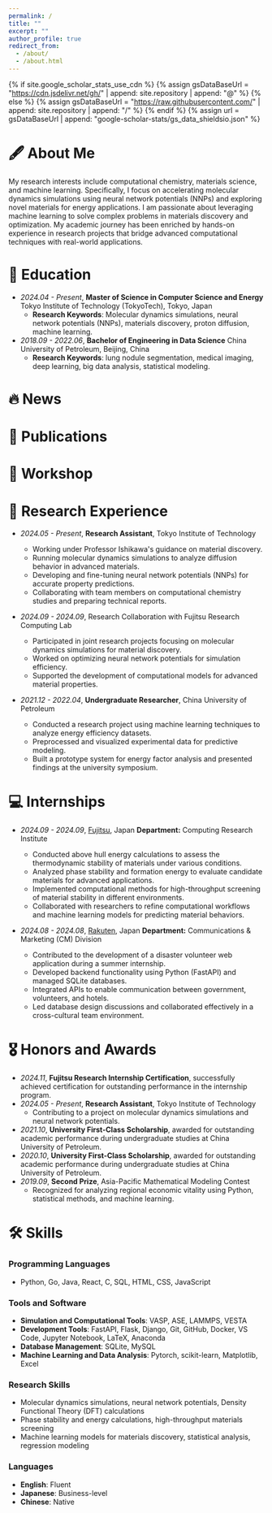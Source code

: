 ```yaml
---
permalink: /
title: ""
excerpt: ""
author_profile: true
redirect_from:
  - /about/
  - /about.html
---
```


{% if site.google_scholar_stats_use_cdn %}
{% assign gsDataBaseUrl = "https://cdn.jsdelivr.net/gh/" | append: site.repository | append: "@" %}
{% else %}
{% assign gsDataBaseUrl = "https://raw.githubusercontent.com/" | append: site.repository | append: "/" %}
{% endif %}
{% assign url = gsDataBaseUrl | append: "google-scholar-stats/gs_data_shieldsio.json" %}

<span class='anchor' id='about-me'></span>

# 🖋 About Me

My research interests include computational chemistry, materials science, and machine learning. Specifically, I focus on accelerating molecular dynamics simulations using neural network potentials (NNPs) and exploring novel materials for energy applications. I am passionate about leveraging machine learning to solve complex problems in materials discovery and optimization. My academic journey has been enriched by hands-on experience in research projects that bridge advanced computational techniques with real-world applications.

# 📖 Education

- _2024.04 - Present_, **Master of Science in Computer Science and Energy**
  Tokyo Institute of Technology (TokyoTech), Tokyo, Japan
  - **Research Keywords**: Molecular dynamics simulations, neural network potentials (NNPs), materials discovery, proton diffusion, machine learning.
- _2018.09 - 2022.06_, **Bachelor of Engineering in Data Science**
  China University of Petroleum, Beijing, China
  - **Research Keywords**: lung nodule segmentation, medical imaging, deep learning, big data analysis, statistical modeling.

# 🔥 News

<!-- - _2025.01_: 🎉 Participating in a JST-funded project on materials discovery at TokyoTech. -->

# 📝 Publications

<!-- *(If you have no publications yet, this section can remain empty or include ongoing work. Example below:)*
- *Under Review*: "Accelerating Molecular Dynamics Simulations with Neural Network Potentials," submitted to *Computational Materials Science*.   -->

# 💬 Workshop

<!-- *(If you have given talks or lectures, list them here. Example below:)*
- _2024.12_, "Neural Network Potentials in Material Discovery," invited talk at Tokyo Institute of Technology Research Forum. -->

# 🔬 Research Experience

- _2024.05 - Present_, **Research Assistant**, Tokyo Institute of Technology
  <!-- - Working under Professor Ishikawa's guidance as part of a JST-funded project on material discovery.  -->

  - Working under Professor Ishikawa's guidance on material discovery.
  - Running molecular dynamics simulations to analyze diffusion behavior in advanced materials.
  - Developing and fine-tuning neural network potentials (NNPs) for accurate property predictions.
  - Collaborating with team members on computational chemistry studies and preparing technical reports.

- _2024.09 - 2024.09_, Research Collaboration with Fujitsu Research Computing Lab

  - Participated in joint research projects focusing on molecular dynamics simulations for material discovery.
  - Worked on optimizing neural network potentials for simulation efficiency.
  - Supported the development of computational models for advanced material properties.

- _2021.12 - 2022.04_, **Undergraduate Researcher**, China University of Petroleum
  - Conducted a research project using machine learning techniques to analyze energy efficiency datasets.
  - Preprocessed and visualized experimental data for predictive modeling.
  - Built a prototype system for energy factor analysis and presented findings at the university symposium.

# 💻 Internships

- _2024.09 - 2024.09_, [Fujitsu](https://www.fujitsu.com/), Japan
  **Department:** Computing Research Institute

  - Conducted above hull energy calculations to assess the thermodynamic stability of materials under various conditions.
  - Analyzed phase stability and formation energy to evaluate candidate materials for advanced applications.
  - Implemented computational methods for high-throughput screening of material stability in different environments.
  - Collaborated with researchers to refine computational workflows and machine learning models for predicting material behaviors.

- _2024.08 - 2024.08_, [Rakuten](https://www.rakuten.com/), Japan
  **Department:** Communications & Marketing (CM) Division
  - Contributed to the development of a disaster volunteer web application during a summer internship.
  - Developed backend functionality using Python (FastAPI) and managed SQLite databases.
  - Integrated APIs to enable communication between government, volunteers, and hotels.
  - Led database design discussions and collaborated effectively in a cross-cultural team environment.

# 🎖 Honors and Awards

- _2024.11_, **Fujitsu Research Internship Certification**, successfully achieved certification for outstanding performance in the internship program.
- _2024.05 - Present_, **Research Assistant**, Tokyo Institute of Technology
  - Contributing to a project on molecular dynamics simulations and neural network potentials.
- _2021.10_, **University First-Class Scholarship**, awarded for outstanding academic performance during undergraduate studies at China University of Petroleum.
- _2020.10_, **University First-Class Scholarship**, awarded for outstanding academic performance during undergraduate studies at China University of Petroleum.
- _2019.09_, **Second Prize**, Asia-Pacific Mathematical Modeling Contest
  - Recognized for analyzing regional economic vitality using Python, statistical methods, and machine learning.

# 🛠 Skills

### **Programming Languages**

- Python, Go, Java, React, C, SQL, HTML, CSS, JavaScript

### **Tools and Software**

- **Simulation and Computational Tools**: VASP, ASE, LAMMPS, VESTA
- **Development Tools**: FastAPI, Flask, Django, Git, GitHub, Docker, VS Code, Jupyter Notebook, LaTeX, Anaconda
- **Database Management**: SQLite, MySQL
- **Machine Learning and Data Analysis**: Pytorch, scikit-learn, Matplotlib, Excel

### **Research Skills**

- Molecular dynamics simulations, neural network potentials, Density Functional Theory (DFT) calculations
- Phase stability and energy calculations, high-throughput materials screening
- Machine learning models for materials discovery, statistical analysis, regression modeling

### **Languages**

- **English**: Fluent
- **Japanese**: Business-level
- **Chinese**: Native
